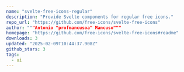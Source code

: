 ```yaml
---
name: "svelte-free-icons-regular"
description: "Provide Svelte components for regular free icons."
repo_url: "https://github.com/free-icons/svelte-free-icons"
author: """Antonio "profmancusoa" Mancuso"""
homepage: "https://github.com/free-icons/svelte-free-icons#readme"
downloads: 3
updated: "2025-02-09T10:44:37.908Z"
github_stars: 3
tags: 
  - ui
---
```


